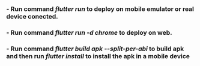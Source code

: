 <!-- ### Create a ".env" file on the root proyect with the content "URL=https://cataas.com". -->
### - Run command ***flutter run*** to deploy on mobile emulator or real device conected.
### - Run command ***flutter run -d chrome*** to deploy on web.

### - Run command ***flutter build apk --split-per-abi*** to build apk and then run ***flutter install*** to install the apk in a mobile device